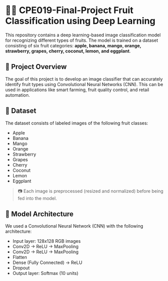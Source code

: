 # 🍎🍊 CPE019-Final-Project Fruit Classification using Deep Learning

This repository contains a deep learning-based image classification model for recognizing different types of fruits. The model is trained on a dataset consisting of six fruit categories: **apple, banana, mango, orange, strawberry, grapes, cherry, coconut, lemon, and eggplant**.

## 📌 Project Overview

The goal of this project is to develop an image classifier that can accurately identify fruit types using Convolutional Neural Networks (CNN). This can be used in applications like smart farming, fruit quality control, and retail automation.

## 📁 Dataset

The dataset consists of labeled images of the following fruit classes:

- Apple
- Banana
- Mango
- Orange
- Strawberry
- Grapes
- Cherry
- Coconut
- Lemon
- Eggplant

> 📷 Each image is preprocessed (resized and normalized) before being fed into the model.

## 🧠 Model Architecture

We used a Convolutional Neural Network (CNN) with the following architecture:

- Input layer: 128x128 RGB images
- Conv2D → ReLU → MaxPooling
- Conv2D → ReLU → MaxPooling
- Flatten
- Dense (Fully Connected) → ReLU
- Dropout
- Output layer: Softmax (10 units)
